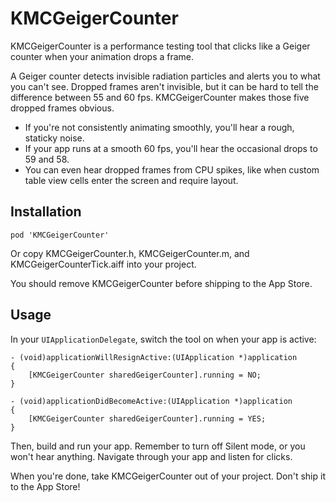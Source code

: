 # KMCGeigerCounter

KMCGeigerCounter is a performance testing tool that clicks like a Geiger counter when your animation drops a frame.

A Geiger counter detects invisible radiation particles and alerts you to what you can't see. Dropped frames aren't invisible, but it can be hard to tell the difference between 55 and 60 fps. KMCGeigerCounter makes those five dropped frames obvious.

- If you're not consistently animating smoothly, you'll hear a rough, staticky noise.
- If your app runs at a smooth 60 fps, you'll hear the occasional drops to 59 and 58.
- You can even hear dropped frames from CPU spikes, like when custom table view cells enter the screen and require layout.

## Installation

`pod 'KMCGeigerCounter'`

Or copy KMCGeigerCounter.h, KMCGeigerCounter.m, and KMCGeigerCounterTick.aiff into your project.

You should remove KMCGeigerCounter before shipping to the App Store.

## Usage

In your `UIApplicationDelegate`, switch the tool on when your app is active:

    - (void)applicationWillResignActive:(UIApplication *)application
    {
        [KMCGeigerCounter sharedGeigerCounter].running = NO;
    }

    - (void)applicationDidBecomeActive:(UIApplication *)application
    {
        [KMCGeigerCounter sharedGeigerCounter].running = YES;
    }

Then, build and run your app. Remember to turn off Silent mode, or you won't hear anything. Navigate through your app and listen for clicks.

When you're done, take KMCGeigerCounter out of your project. Don't ship it to the App Store!
